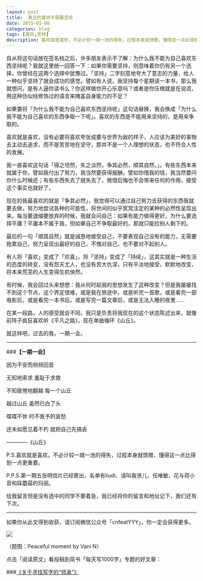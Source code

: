 ```yaml
---
layout: post
title:  真正的喜欢不需要坚持
date: 2015-01-08
categories: blog
tags: [喜欢,坚持]
description: 喜欢就是喜欢，不必计较一城一池的得失，过程本身就馈赠，懂得这一点比得到一点更重要。
---
```


自从将这句话放在签名档之后，许多朋友表示不了解：为什么我不能为自己喜欢东西坚持呢？我就这里统一回答一下：如果你需要坚持，则意味着你仍有另一个选择，你曾经在这两个选择中犹豫过。「坚持」二字刻意地夸大了意志的力量，给人一种似乎坚持了就会成功的感觉。譬如有人说，我坚持每个星期读一本书，那么我就想问，是有人逼你读书么？你这样做你开心乐意吗？或者是你压根就是在说谎，用这种仿似经修饰过的语言来掩盖自身能力的不足？

如果要将「为什么我不能为自己喜欢东西坚持呢」这句话替换，我会换成「为什么我不能为自己喜欢的东西争取一下呢」。喜欢的东西是不能用来坚持的，是用来争取的。

喜欢就是喜欢，没有必要将喜欢夸张成要与世界为敌的样子，人应该为美好的事物去主动去追求，而不是苦苦地在坚守，那并不是一个人理想的状态，也不符合人性的发展。

我一直喜欢这句话「得之坦然，失之淡然，争其必然，顺其自然，」。有些东西本来就属于你，譬如我付出了努力，我当然要获得报酬，譬如你借我的钱，我当然要问你什么时候还；有些东西失去了就失去了，惋惜后悔也不会带来任何的作用，接受这个事实也就好了。

现在的我最喜欢的就是「争其必然」，我觉得可以通过自己努力去获得的东西我就要去做，努力地尝试各种的可能性，将世间的似乎冥冥注定的某种的必然性呈现出来。每当要退缩要放弃的时候，我就会问自己：如果有能力做得更好，为什么要选择平庸？平庸本不属于我，但如果自己不争取最好的，那就只能捡别人剩下的。

最后的一句「顺其自然」就是诚恳地接受自己，不要表现自己没有的能力，无需要拖累自己，努力呈现出最好的自己，不愧对自己，也不要对不起别人。

有人将「喜欢」变成了「欢喜」，将「坚持」变成了「持续」，这其实就是一种生活的态度的转变，没有怨天尤人，也没有苦大仇深，只有平淡地接受，默默地改变，将本来荒芜的人生变得生机怏然。

有时候，我会回过头来想想：我从何时起我的思想发生了这种改变？但是我屡屡找不到这个节点，这个界定很难，或是我在旅途中，或是听完一首歌，或是看完一部电影后，或是看完一本书后，或是写完一篇文章后，或是无法入睡的夜里……

在某一段路，人的感受就会不同，我只是负责将我现在的这个状态陈述出来，就像前阵子疯狂喜欢听《平凡之路》，现在单曲循环《山丘》。

就这样吧，过去的我，一期一会。

---

###**【一期一会】**

因为不安而频频回首

无知地索求 羞耻于求救

不知疲倦地翻越 每一个山丘

越过山丘 虽然已白了头

喋喋不休 时不我予的哀愁

还未如愿见着不朽 就把自己先搞丢

————《山丘》 

P.S.喜欢就是喜欢，不必计较一城一池的得失，过程本身就馈赠，懂得这一点比得到一点更重要。

P.P.S.第一期五张明信片已经寄出，名单有liudi、请叫我贤儿、任唯敏、花与荷小音和踩蘑菇的玛丽。

给我留言但是没有选中的同学不要着急，我已经将你的留言和地址记下，我们还有下次。


----

如果你从此文得到收获，请订阅微信公众号「cnfeatYYY」，你一定会获得更多。

![](http://7d9mjz.com1.z0.glb.clouddn.com/2014-12-15.jpg)

（题图：Peaceful moment by Vani N）

点击「阅读原文」看投稿到简书「每天写1000字」专题的好文章：

###[《关于寻找写字的“师承”》](http://www.jianshu.com/p/218d50d8ac57)
